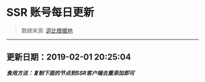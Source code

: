 # SSR 账号每日更新 
> 数据来源: [逗比根据地](https://doub.io/sszhfx/) 
----------------------------------------------
## 更新日期：2019-02-01 20:25:04 
***食用方法：复制下面的节点到SSR客户端去重添加即可***

 